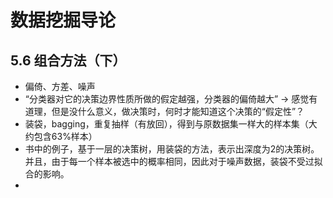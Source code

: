 # 数据挖掘导论

## 5.6 组合方法（下）
+ 偏倚、方差、噪声
+ “分类器对它的决策边界性质所做的假定越强，分类器的偏倚越大” -> 感觉有道理，但是没什么意义，做决策时，何时才能知道这个决策的“假定性”？
+ 装袋，bagging，重复抽样（有放回），得到与原数据集一样大的样本集（大约包含63%样本）
+ 书中的例子，基于一层的决策树，用装袋的方法，表示出深度为2的决策树。并且，由于每一个样本被选中的概率相同，因此对于噪声数据，装袋不受过拟合的影响。
+ 
